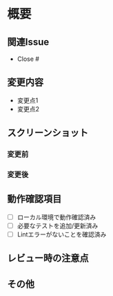 # 概要
<!-- 変更内容の概要を簡潔に記述してください -->

## 関連Issue
<!-- 関連するIssueがあれば記載してください -->
- Close # 

## 変更内容
<!-- 変更内容を具体的に記載してください -->
- 変更点1
- 変更点2

## スクリーンショット
<!-- UIの変更がある場合は、変更前後のスクリーンショットを添付してください -->

### 変更前

### 変更後

## 動作確認項目
<!-- 確認した項目にチェックを入れてください -->
- [ ] ローカル環境で動作確認済み
- [ ] 必要なテストを追加/更新済み
- [ ] Lintエラーがないことを確認済み

## レビュー時の注意点
<!-- レビュアーに特に見て欲しい点があれば記載してください -->

## その他
<!-- その他、補足事項があれば記載してください -->
<!-- Github Copilot コードレビューへの指示: 
このプルリクエストをレビューしてコメントする際は日本語でお願いします。 -->